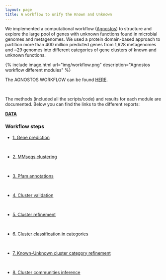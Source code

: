 ```yaml
---
layout: page
title: A workflow to unify the Known and Unknown
---
```

We implemented a computational workflow ([Agnostos](https://www.encyclopedia.com/environment/encyclopedias-almanacs-transcripts-and-maps/agnostos-theos)) to structure and explore the large pool of genes with unknown functions found in microbial genomes and metagenomes. We used a protein domain-based approach to partition more than 400 million predicted genes from 1,628 metagenomes and ~29 genomes into different categories of gene clusters of known and unknown functions.


{% include image.html url="img/workflow.png" description="Agnostos workflow different modules" %}


The AGNOSTOS WORKFLOW can be found [HERE](https://github.com/functional-dark-side/agnostos-wf).

<br>

The methods (included all the scripts/code) and results for each module are documented. Below you can find the links to the different reports:

[**DATA**](1_Data)


<h3 class="section-heading  text-primary">Workflow steps</h3>


-   [1. Gene prediction](2_Gene_prediction)
<br>

-   [2. MMseqs clustering](3_MMseqs_clustering)
<br>

-   [3. Pfam annotations](4_Pfam_annotation)
<br>

-   [4. Cluster validation](5_Cluster_validation)
<br>

-   [5. Cluster refinement](6_Cluster_refinement)
<br>

-   [6. Cluster classification in categories](7_Cluster_classification)
<br>

-   [7. Known-Unknown cluster category refinement](8_Known-Unknown_refinement)
<br>

-   [8. Cluster communities inference](9_Cluster_communities)

<br>
